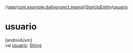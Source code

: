 //[app](../../../index.md)/[com.example.dallyproject.imanol](../index.md)/[SignUpEntity](index.md)/[usuario](usuario.md)

# usuario

[androidJvm]\
val [usuario](usuario.md): [String](https://kotlinlang.org/api/latest/jvm/stdlib/kotlin/-string/index.html)
